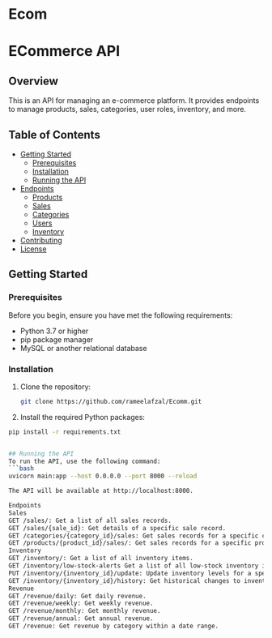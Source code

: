 # Ecom
# ECommerce API

## Overview

This is an API for managing an e-commerce platform. It provides endpoints to manage products, sales, categories, user roles, inventory, and more.

## Table of Contents

- [Getting Started](#getting-started)
  - [Prerequisites](#prerequisites)
  - [Installation](#installation)
  - [Running the API](#running-the-api)
- [Endpoints](#endpoints)
  - [Products](#products)
  - [Sales](#sales)
  - [Categories](#categories)
  - [Users](#users)
  - [Inventory](#inventory)
- [Contributing](#contributing)
- [License](#license)

## Getting Started

### Prerequisites

Before you begin, ensure you have met the following requirements:

- Python 3.7 or higher
- pip package manager
- MySQL or another relational database

### Installation

1. Clone the repository:

   ```bash
   git clone https://github.com/rameelafzal/Ecomm.git

2. Install the required Python packages:
```bash
pip install -r requirements.txt


## Running the API
To run the API, use the following command:
```bash
uvicorn main:app --host 0.0.0.0 --port 8000 --reload

The API will be available at http://localhost:8000.

Endpoints
Sales
GET /sales/: Get a list of all sales records.
GET /sales/{sale_id}: Get details of a specific sale record.
GET /categories/{category_id}/sales: Get sales records for a specific category.
GET /products/{product_id}/sales/: Get sales records for a specific product.
Inventory
GET /inventory/: Get a list of all inventory items.
GET /inventory/low-stock-alerts Get a list of all low-stock inventory items.
PUT /inventory/{inventory_id}/update: Update inventory levels for a specific item.
GET /inventory/{inventory_id}/history: Get historical changes to inventory levels.
Revenue
GET /revenue/daily: Get daily revenue.
GET /revenue/weekly: Get weekly revenue.
GET /revenue/monthly: Get monthly revenue.
GET /revenue/annual: Get annual revenue.
GET /revenue: Get revenue by category within a date range.
